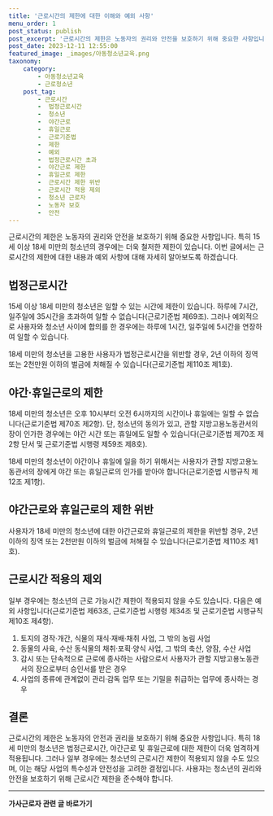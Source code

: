 ```yaml
---
title: '근로시간의 제한에 대한 이해와 예외 사항'
menu_order: 1
post_status: publish
post_excerpt: '근로시간의 제한은 노동자의 권리와 안전을 보호하기 위해 중요한 사항입니다. 특히 15세 이상 18세 미만의 청소년의 경우에는 더욱 철저한 제한이 있습니다. 이번 글에서는 근로시간의 제한에 대한 내용과 예외 사항에 대해 자세히 알아보도록 하겠습니다.'
post_date: 2023-12-11 12:55:00
featured_image: _images/아동청소년교육.png
taxonomy:
    category:
        - 아동청소년교육
        - 근로청소년
    post_tag:
        - 근로시간
        -  법정근로시간
        -  청소년
        -  야간근로
        -  휴일근로
        -  근로기준법
        -  제한
        -  예외
        -  법정근로시간 초과
        -  야간근로 제한
        -  휴일근로 제한
        -  근로시간 제한 위반
        -  근로시간 적용 제외
        -  청소년 근로자
        -  노동자 보호
        -  안전
---
```



근로시간의 제한은 노동자의 권리와 안전을 보호하기 위해 중요한 사항입니다. 특히 15세 이상 18세 미만의 청소년의 경우에는 더욱 철저한 제한이 있습니다. 이번 글에서는 근로시간의 제한에 대한 내용과 예외 사항에 대해 자세히 알아보도록 하겠습니다.

## 법정근로시간

15세 이상 18세 미만의 청소년은 일할 수 있는 시간에 제한이 있습니다. 하루에 7시간, 일주일에 35시간을 초과하여 일할 수 없습니다(근로기준법 제69조). 그러나 예외적으로 사용자와 청소년 사이에 합의를 한 경우에는 하루에 1시간, 일주일에 5시간을 연장하여 일할 수 있습니다.

18세 미만의 청소년을 고용한 사용자가 법정근로시간을 위반할 경우, 2년 이하의 징역 또는 2천만원 이하의 벌금에 처해질 수 있습니다(근로기준법 제110조 제1호).

## 야간·휴일근로의 제한

18세 미만의 청소년은 오후 10시부터 오전 6시까지의 시간이나 휴일에는 일할 수 없습니다(근로기준법 제70조 제2항). 단, 청소년의 동의가 있고, 관할 지방고용노동관서의 장이 인가한 경우에는 야간 시간 또는 휴일에도 일할 수 있습니다(근로기준법 제70조 제2항 단서 및 근로기준법 시행령 제59조 제8호).

18세 미만의 청소년이 야간이나 휴일에 일을 하기 위해서는 사용자가 관할 지방고용노동관서의 장에게 야간 또는 휴일근로의 인가를 받아야 합니다(근로기준법 시행규칙 제12조 제1항).

## 야간근로와 휴일근로의 제한 위반

사용자가 18세 미만의 청소년에 대한 야간근로와 휴일근로의 제한을 위반할 경우, 2년 이하의 징역 또는 2천만원 이하의 벌금에 처해질 수 있습니다(근로기준법 제110조 제1호).

## 근로시간 적용의 제외

일부 경우에는 청소년의 근로 가능시간 제한이 적용되지 않을 수도 있습니다. 다음은 예외 사항입니다(근로기준법 제63조, 근로기준법 시행령 제34조 및 근로기준법 시행규칙 제10조 제4항).

1. 토지의 경작·개간, 식물의 재식·재배·채취 사업, 그 밖의 농림 사업
2. 동물의 사육, 수산 동식물의 채취·포획·양식 사업, 그 밖의 축산, 양잠, 수산 사업
3. 감시 또는 단속적으로 근로에 종사하는 사람으로서 사용자가 관할 지방고용노동관서의 장으로부터 승인서를 받은 경우
4. 사업의 종류에 관계없이 관리·감독 업무 또는 기밀을 취급하는 업무에 종사하는 경우

## 결론

근로시간의 제한은 노동자의 안전과 권리을 보호하기 위해 중요한 사항입니다. 특히 18세 미만의 청소년은 법정근로시간, 야간근로 및 휴일근로에 대한 제한이 더욱 엄격하게 적용됩니다. 그러나 일부 경우에는 청소년의 근로시간 제한이 적용되지 않을 수도 있으며, 이는 해당 사업의 특수성과 안전성을 고려한 결정입니다. 사용자는 청소년의 권리와 안전을 보호하기 위해 근로시간 제한을 준수해야 합니다.
<!-- wp:separator -->
<hr class="wp-block-separator has-alpha-channel-opacity"/>
<!-- /wp:separator -->

<!-- wp:group {"backgroundColor":"base","layout":{"type":"constrained"}} -->
<div class="wp-block-group has-base-background-color has-background"><!-- wp:paragraph {"align":"center","fontSize":"medium"} -->
<p class="has-text-align-center has-large-font-size"><strong>가사근로자 관련 글 바로가기</strong></p>
<!-- /wp:paragraph -->


<!-- wp:latest-posts
{"categories":[{"id":9531,"count":19,"description":"","link":"https://uknowlaw.com/category/%ea%b0%80%ec%82%ac%ea%b7%bc%eb%a1%9c%ec%9e%90/","name":"가사근로자","slug":"가사근로자","taxonomy":"category","parent":0,"meta":[],"_links":{"self":[{"href":"https://uknowlaw.com/wp-json/wp/v2/categories/9531"}],"collection":[{"href":"https://uknowlaw.com/wp-json/wp/v2/categories"}],"about":[{"href":"https://uknowlaw.com/wp-json/wp/v2/taxonomies/category"}],"wp:post_type":[{"href":"https://uknowlaw.com/wp-json/wp/v2/posts?categories=9531"}],"curies":[{"name":"wp","href":"https://api.w.org/{rel}","templated":true}]}}],"postsToShow":100,"excerptLength":28,"postLayout":"grid","columns":2,"featuredImageAlign":"left","featuredImageSizeSlug":"large","fontSize":"small"} /--></div>
<!-- /wp:group -->